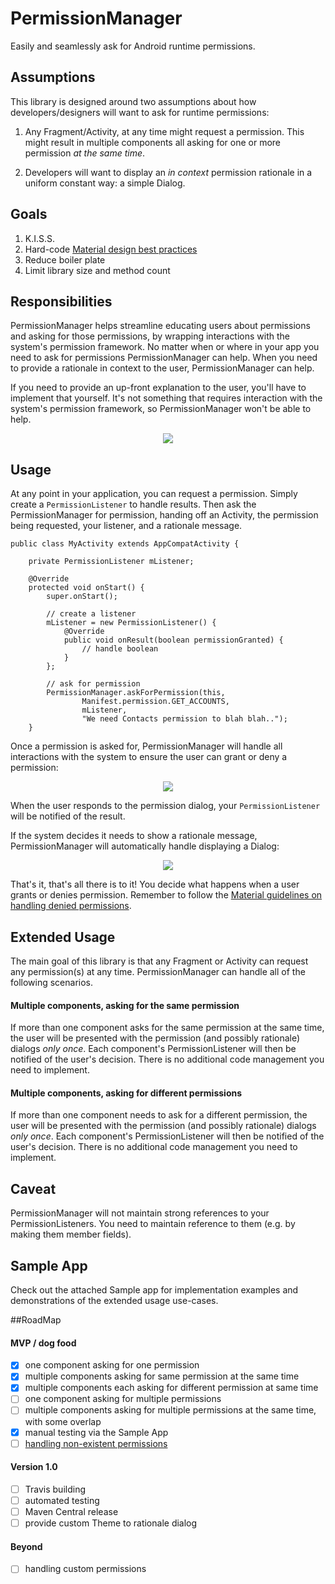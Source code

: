 # PermissionManager

Easily and seamlessly ask for Android runtime permissions.

## Assumptions
This library is designed around two assumptions about how developers/designers will want to ask for runtime permissions:

1. Any Fragment/Activity, at any time might request a permission. This might result in multiple components all asking for one or more permission *at the same time*.

2. Developers will want to display an *in context* permission rationale in a uniform constant way: a simple Dialog.

## Goals
1. K.I.S.S.
2. Hard-code [Material design best practices](https://www.google.com/design/spec/patterns/permissions.html)
2. Reduce boiler plate
2. Limit library size and method count


## Responsibilities
PermissionManager helps streamline educating users about permissions and asking for those permissions, by wrapping interactions with the system's permission framework. No matter when or where in your app you need to ask for permissions PermissionManager can help. When you need to provide a rationale in context to the user, PermissionManager can help. 

If you need to provide an up-front explanation to the user, you'll have to implement that yourself. It's not something that requires interaction with the system's permission framework, so PermissionManager won't be able to help.

<p align="center">
	<img src="readme_images/permission_manager_responsibilities.png">
</p>

## Usage
At any point in your application, you can request a permission. Simply create a `PermissionListener` to handle results. Then ask the PermissionManager for permission, handing off an Activity, the permission being requested, your listener, and a rationale message.

```
public class MyActivity extends AppCompatActivity {

    private PermissionListener mListener;

    @Override
    protected void onStart() {
        super.onStart();

        // create a listener
        mListener = new PermissionListener() {
            @Override
            public void onResult(boolean permissionGranted) {
                // handle boolean
            }
        };

        // ask for permission
        PermissionManager.askForPermission(this,
                Manifest.permission.GET_ACCOUNTS,
                mListener,
                "We need Contacts permission to blah blah..");
    }
```
Once a permission is asked for, PermissionManager will handle all interactions with the system to ensure the user can grant or deny a permission:

<p align="center">
	<img src ="readme_images/permission_dialog_example.png"">
</p>

When the user responds to the permission dialog, your `PermissionListener` will be notified of the result.

If the system decides it needs to show a rationale message, PermissionManager will automatically handle displaying a Dialog:

<p align="center">
	<img src="readme_images/rationale_dialog_example.png">
</p>

That's it, that's all there is to it! You decide what happens when a user grants or denies permission. Remember to follow the [Material guidelines on handling denied permissions](https://www.google.com/design/spec/patterns/permissions.html#permissions-request-patterns).

## Extended Usage

The main goal of this library is that any Fragment or Activity can request any permission(s) at any time. PermissionManager can handle all of the following scenarios.

#### Multiple components, asking for the same permission
If more than one component asks for the same permission at the same time, the user will be presented with the permission (and possibly rationale) dialogs *only once*. Each component's PermissionListener will then be notified of the user's decision. There is no additional code management you need to implement.

#### Multiple components, asking for different permissions
If more than one component needs to ask for a different permission, the user will be presented with the permission (and possibly rationale) dialogs *only once*. Each component's PermissionListener will then be notified of the user's decision. There is no additional code management you need to implement.

## Caveat
PermissionManager will not maintain strong references to your PermissionListeners. You need to maintain reference to them (e.g. by making them member fields).

## Sample App
Check out the attached Sample app for implementation examples and demonstrations of the extended usage use-cases.

##RoadMap

#### MVP / dog food

- [X] one component asking for one permission
- [X] multiple components asking for same permission at the same time
- [X] multiple components each asking for different permission at same time
- [ ] one component asking for multiple permissions
- [ ] multiple components asking for multiple permissions at the same time, with some overlap
- [X] manual testing via the Sample App
- [ ] [handling non-existent permissions](https://commonsware.com/blog/2015/11/09/you-cannot-hold-nonexistent-permissions.html)

#### Version 1.0
- [ ] Travis building
- [ ] automated testing
- [ ] Maven Central release
- [ ] provide custom Theme to rationale dialog

#### Beyond
- [ ] handling custom permissions



